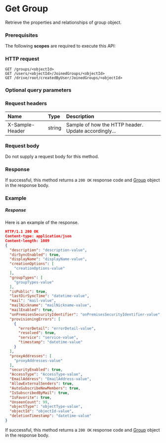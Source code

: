 # Get Group

Retrieve the properties and relationships of group object.
### Prerequisites
The following **scopes** are required to execute this API: 
### HTTP request
<!-- { "blockType": "ignored" } -->
```http
GET /groups/<objectId>
GET /users/<objectId>/JoinedGroups/<objectId>
GET /drive/root/createdByUser/JoinedGroups/<objectId>
```
### Optional query parameters

### Request headers
| Name       | Type | Description|
|:-----------|:------|:----------|
| X-Sample-Header  | string  | Sample of how the HTTP header. Update accordingly...|

### Request body
Do not supply a request body for this method.
### Response
If successful, this method returns a `200 OK` response code and [Group](../resources/group.md) object in the response body.
### Example
##### Response
Here is an example of the response.
<!-- {
  "blockType": "response",
  "truncated": false,
  "@odata.type": "group"
} -->
```json
HTTP/1.1 200 OK
Content-type: application/json
Content-length: 1009
{
  "description": "description-value",
  "dirSyncEnabled": true,
  "displayName": "displayName-value",
  "creationOptions": [
    "creationOptions-value"
  ],
  "groupTypes": [
    "groupTypes-value"
  ],
  "isPublic": true,
  "lastDirSyncTime": "datetime-value",
  "mail": "mail-value",
  "mailNickname": "mailNickname-value",
  "mailEnabled": true,
  "onPremisesSecurityIdentifier": "onPremisesSecurityIdentifier-value",
  "provisioningErrors": [
    {
      "errorDetail": "errorDetail-value",
      "resolved": true,
      "service": "service-value",
      "timestamp": "datetime-value"
    }
  ],
  "proxyAddresses": [
    "proxyAddresses-value"
  ],
  "securityEnabled": true,
  "AccessType": "AccessType-value",
  "EmailAddress": "EmailAddress-value",
  "AllowExternalSenders": true,
  "AutoSubscribeNewMembers": true,
  "IsSubscribedByMail": true,
  "IsFavorite": true,
  "UnseenCount": 99,
  "objectType": "objectType-value",
  "objectId": "objectId-value",
  "deletionTimestamp": "datetime-value"
}
```
If successful, this method returns a `200 OK` response code and [Group](../resources/group.md) object in the response body.

<!-- uuid: c43f3838-1d37-47b3-a57f-7b50b263573d
2015-10-16 09:51:06 UTC -->
<!-- {
  "type": "#page.annotation",
  "description": "Get Group",
  "keywords": "",
  "section": "documentation",
  "tocPath": ""
}-->